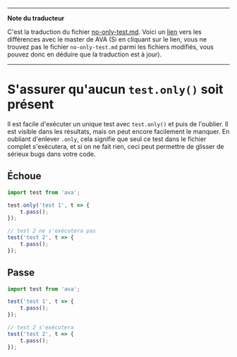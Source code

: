 ___
**Note du traducteur**

C'est la traduction du fichier [no-only-test.md](https://github.com/sindresorhus/eslint-plugin-ava/blob/master/docs/rules/no-only-test.md). Voici un [lien](https://github.com/sindresorhus/eslint-plugin-ava/compare/0c58a71767ca67097321b91f0332f543fc719389...master#diff-b7318d07931729c026fb1f61e9734468) vers les différences avec le master de AVA (Si en cliquant sur le lien, vous ne trouvez pas le fichier `no-only-test.md` parmi les fichiers modifiés, vous pouvez donc en déduire que la traduction est à jour).
___
# S'assurer qu'aucun `test.only()` soit présent

Il est facile d'exécuter un unique test avec `test.only()` et puis de l'oublier. Il est visible dans les résultats, mais on peut encore facilement le manquer. En oubliant d'enlever `.only`, cela signifie que seul ce test dans le fichier complet s'exécutera, et si on ne fait rien, ceci peut permettre de glisser de sérieux bugs dans votre code.


## Échoue

```js
import test from 'ava';

test.only('test 1', t => {
	t.pass();
});

// test 2 ne s'exécutera pas
test('test 2', t => {
	t.pass();
});
```


## Passe

```js
import test from 'ava';

test('test 1', t => {
	t.pass();
});

// test 2 s'exécutera
test('test 2', t => {
	t.pass();
});
```
